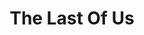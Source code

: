 ---
weight: 47
images:
- https://res.cloudinary.com/lrmn/image/upload/v1687377360/VIRTUAL-PHOTOGRAPHY/thelastofuspart1/tlou1_2_tgkhwr.png
multipleColumn: true
title: The Last Of Us
tags:
- outdoors
- all
---